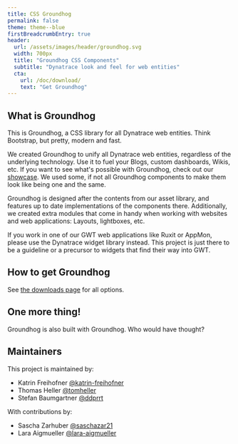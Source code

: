 ```yaml
---
title: CSS Groundhog
permalink: false
theme: theme--blue
firstBreadcrumbEntry: true
header:
  url: /assets/images/header/groundhog.svg
  width: 700px
  title: "Groundhog CSS Components"
  subtitle: "Dynatrace look and feel for web entities"
  cta:
    url: /doc/download/
    text: "Get Groundhog"
---
```

## What is Groundhog

This is Groundhog, a CSS library for all Dynatrace web entities. Think Bootstrap,
but pretty, modern and fast.

We created Groundhog to unify all Dynatrace web entities, regardless of the
underlying technology. Use it to fuel your Blogs, custom dashboards, Wikis, etc.
If you want to see what's possible with Groundhog, check out our [showcase](/doc/showcase). We used
some, if not all Groundhog components to make them look like being one and the same.

Groundhog is designed after the contents from our asset library, and features up to date
implementations of the components there. Additionally, we created
extra modules that come in handy when working with websites and web applications: Layouts,
lightboxes, etc.

If you work in one of our GWT web applications like Ruxit or AppMon, please use the
Dynatrace widget library instead. This project is just there to be a guideline or a precursor to widgets that
find their way into GWT.

## How to get Groundhog

See [the downloads page](/doc/download) for all options.

## One more thing!

Groundhog is also built with Groundhog. Who would have thought?

## Maintainers

This project is maintained by:

- Katrin Freihofner [@katrin-freihofner](https://github.com/katrin-freihofner)
- Thomas Heller [@tomheller](https://github.com/tomheller)
- Stefan Baumgartner [@ddprrt](https://github.com/ddprrt)

With contributions by:

- Sascha Zarhuber [@saschazar21](https://github.com/saschazar21)
- Lara Aigmueller [@lara-aigmueller](https://github.com/lara-aigmueller)
